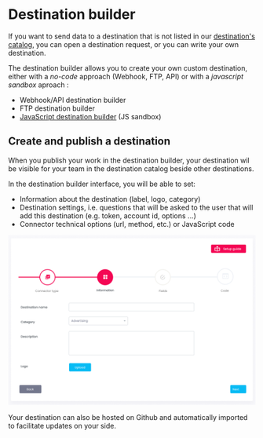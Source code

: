 # Destination builder

If you want to send data to a destination that is not listed in our [destination's catalog](../destinations-catalog/), you can open a destination request, or you can write your own destination.&#x20;

The destination builder allows you to create your own custom destination, either with a _no-code_ approach (Webhook, FTP, API) or with a _javascript sandbox_ aproach :

* Webhook/API destination builder
* FTP destination builder
* [JavaScript destination builder](javascript-destination-builder/) (JS sandbox)

## Create and publish a destination

When you publish your work in the destination builder, your destination wil be visible for your team in the destination catalog beside other destinations.

In the destination builder interface, you will be able to set:

* Information about the destination (label, logo, category)
* Destination settings, i.e. questions that will be asked to the user that will add this destination (e.g. token, account id, options ...)
* Connector technical options (url, method, etc.) or JavaScript code

![](<../../../../.gitbook/assets/image (3) (1).png>)

Your destination can also be hosted on Github and automatically imported to facilitate updates on your side.
